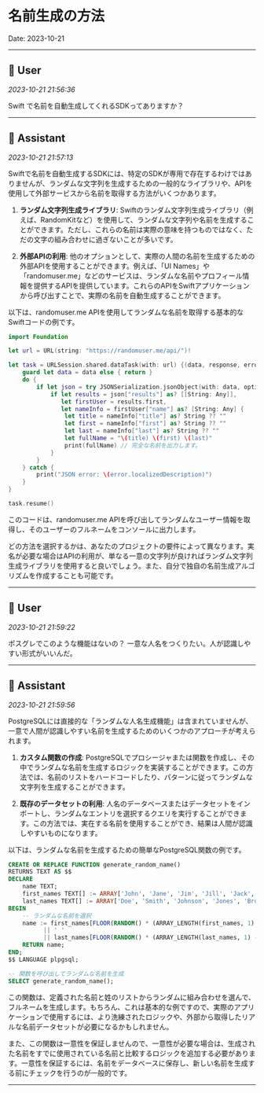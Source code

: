 # 名前生成の方法

Date: 2023-10-21

---

## 👤 User
*2023-10-21 21:56:36*

Swift で名前を自動生成してくれるSDKってありますか？

---

## 🤖 Assistant
*2023-10-21 21:57:13*

Swiftで名前を自動生成するSDKには、特定のSDKが専用で存在するわけではありませんが、ランダムな文字列を生成するための一般的なライブラリや、APIを使用して外部サービスから名前を取得する方法がいくつかあります。

1. **ランダム文字列生成ライブラリ**: Swiftのランダム文字列生成ライブラリ（例えば、RandomKitなど）を使用して、ランダムな文字列や名前を生成することができます。ただし、これらの名前は実際の意味を持つものではなく、ただの文字の組み合わせに過ぎないことが多いです。

2. **外部APIの利用**: 他のオプションとして、実際の人間の名前を生成するための外部APIを使用することができます。例えば、「UI Names」や「randomuser.me」などのサービスは、ランダムな名前やプロフィール情報を提供するAPIを提供しています。これらのAPIをSwiftアプリケーションから呼び出すことで、実際の名前を自動生成することができます。

以下は、randomuser.me APIを使用してランダムな名前を取得する基本的なSwiftコードの例です。

```swift
import Foundation

let url = URL(string: "https://randomuser.me/api/")!

let task = URLSession.shared.dataTask(with: url) {(data, response, error) in
    guard let data = data else { return }
    do {
        if let json = try JSONSerialization.jsonObject(with: data, options: []) as? [String: Any] {
            if let results = json["results"] as? [[String: Any]],
               let firstUser = results.first,
               let nameInfo = firstUser["name"] as? [String: Any] {
                let title = nameInfo["title"] as? String ?? ""
                let first = nameInfo["first"] as? String ?? ""
                let last = nameInfo["last"] as? String ?? ""
                let fullName = "\(title) \(first) \(last)"
                print(fullName) // 完全な名前を出力します。
            }
        }
    } catch {
        print("JSON error: \(error.localizedDescription)")
    }
}

task.resume()
```

このコードは、randomuser.me APIを呼び出してランダムなユーザー情報を取得し、そのユーザーのフルネームをコンソールに出力します。

どの方法を選択するかは、あなたのプロジェクトの要件によって異なります。実名が必要な場合はAPIの利用が、単なる一意の文字列が良ければランダム文字列生成ライブラリを使用すると良いでしょう。また、自分で独自の名前生成アルゴリズムを作成することも可能です。

---

## 👤 User
*2023-10-21 21:59:22*

ポスグレでこのような機能はないの？ 一意な人名をつくりたい。人が認識しやすい形式がいいんだ。

---

## 🤖 Assistant
*2023-10-21 21:59:56*

PostgreSQLには直接的な「ランダムな人名生成機能」は含まれていませんが、一意で人間が認識しやすい名前を生成するためのいくつかのアプローチが考えられます。

1. **カスタム関数の作成**: PostgreSQLでプロシージャまたは関数を作成し、その中でランダムな名前を生成するロジックを実装することができます。この方法では、名前のリストをハードコードしたり、パターンに従ってランダムな文字列を生成することができます。

2. **既存のデータセットの利用**: 人名のデータベースまたはデータセットをインポートし、ランダムなエントリを選択するクエリを実行することができます。この方法では、実在する名前を使用することができ、結果は人間が認識しやすいものになります。

以下は、ランダムな名前を生成するための簡単なPostgreSQL関数の例です。

```sql
CREATE OR REPLACE FUNCTION generate_random_name()
RETURNS TEXT AS $$
DECLARE
    name TEXT;
    first_names TEXT[] := ARRAY['John', 'Jane', 'Jim', 'Jill', 'Jack', 'Judy']; -- 名の例
    last_names TEXT[] := ARRAY['Doe', 'Smith', 'Johnson', 'Jones', 'Brown', 'Davis']; -- 姓の例
BEGIN
    -- ランダムな名前を選択
    name := first_names[FLOOR(RANDOM() * (ARRAY_LENGTH(first_names, 1) - 1 + 1) + 1)::INT]
          || ' ' 
          || last_names[FLOOR(RANDOM() * (ARRAY_LENGTH(last_names, 1) - 1 + 1) + 1)::INT];
    RETURN name;
END;
$$ LANGUAGE plpgsql;

-- 関数を呼び出してランダムな名前を生成
SELECT generate_random_name();
```

この関数は、定義された名前と姓のリストからランダムに組み合わせを選んで、フルネームを生成します。もちろん、これは基本的な例ですので、実際のアプリケーションで使用するには、より洗練されたロジックや、外部から取得したリアルな名前データセットが必要になるかもしれません。

また、この関数は一意性を保証しませんので、一意性が必要な場合は、生成された名前をすでに使用されている名前と比較するロジックを追加する必要があります。一意性を保証するには、名前をデータベースに保存し、新しい名前を生成する前にチェックを行うのが一般的です。

---
